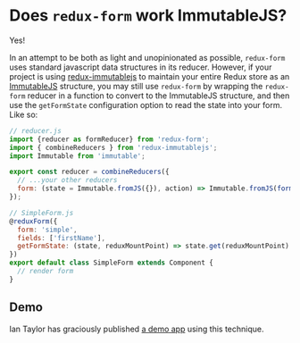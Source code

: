 # Does `redux-form` work ImmutableJS?
  
Yes!

In an attempt to be both as light and unopinionated as possible, `redux-form` uses standard javascript data 
structures in its reducer. However, if your project is using
[redux-immutablejs](https://github.com/indexiatech/redux-immutablejs) to maintain your entire Redux store as an 
[ImmutableJS](https://facebook.github.io/immutable-js/) structure, you may still use `redux-form` by wrapping the
`redux-form` reducer in a function to convert to the ImmutableJS structure, and then use the `getFormState` 
configuration option to read the state into your form. Like so:

```javascript
// reducer.js
import {reducer as formReducer} from 'redux-form';
import { combineReducers } from 'redux-immutablejs';
import Immutable from 'immutable';

export const reducer = combineReducers({
  // ...your other reducers
  form: (state = Immutable.fromJS({}), action) => Immutable.fromJS(formReducer(state.toJS(), action));  // <--- IMPORTANT PART
});
```

```javascript
// SimpleForm.js
@reduxForm({
  form: 'simple',
  fields: ['firstName'],
  getFormState: (state, reduxMountPoint) => state.get(reduxMountPoint).toJS() // <--- IMPORTANT PART
})
export default class SimpleForm extends Component {
  // render form
}
```

## Demo

Ian Taylor has graciously published [a demo app](https://github.com/itaylor/redux-form-immutablejs-example) 
using this technique.
